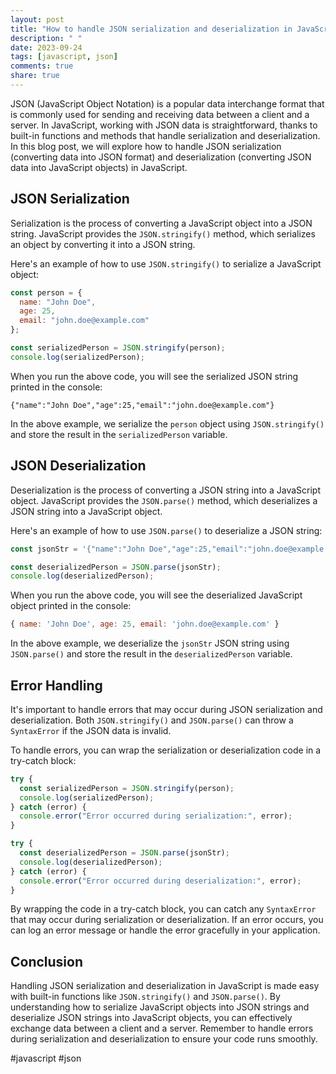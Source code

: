 ```yaml
---
layout: post
title: "How to handle JSON serialization and deserialization in JavaScript."
description: " "
date: 2023-09-24
tags: [javascript, json]
comments: true
share: true
---
```


JSON (JavaScript Object Notation) is a popular data interchange format that is commonly used for sending and receiving data between a client and a server. In JavaScript, working with JSON data is straightforward, thanks to built-in functions and methods that handle serialization and deserialization. In this blog post, we will explore how to handle JSON serialization (converting data into JSON format) and deserialization (converting JSON data into JavaScript objects) in JavaScript.

## JSON Serialization

Serialization is the process of converting a JavaScript object into a JSON string. JavaScript provides the `JSON.stringify()` method, which serializes an object by converting it into a JSON string.

Here's an example of how to use `JSON.stringify()` to serialize a JavaScript object:

```javascript
const person = {
  name: "John Doe",
  age: 25,
  email: "john.doe@example.com"
};

const serializedPerson = JSON.stringify(person);
console.log(serializedPerson);
```

When you run the above code, you will see the serialized JSON string printed in the console:

```
{"name":"John Doe","age":25,"email":"john.doe@example.com"}
```

In the above example, we serialize the `person` object using `JSON.stringify()` and store the result in the `serializedPerson` variable.

## JSON Deserialization

Deserialization is the process of converting a JSON string into a JavaScript object. JavaScript provides the `JSON.parse()` method, which deserializes a JSON string into a JavaScript object.

Here's an example of how to use `JSON.parse()` to deserialize a JSON string:

```javascript
const jsonStr = '{"name":"John Doe","age":25,"email":"john.doe@example.com"}';

const deserializedPerson = JSON.parse(jsonStr);
console.log(deserializedPerson);
```

When you run the above code, you will see the deserialized JavaScript object printed in the console:

```javascript
{ name: 'John Doe', age: 25, email: 'john.doe@example.com' }
```

In the above example, we deserialize the `jsonStr` JSON string using `JSON.parse()` and store the result in the `deserializedPerson` variable.

## Error Handling

It's important to handle errors that may occur during JSON serialization and deserialization. Both `JSON.stringify()` and `JSON.parse()` can throw a `SyntaxError` if the JSON data is invalid.

To handle errors, you can wrap the serialization or deserialization code in a try-catch block:

```javascript
try {
  const serializedPerson = JSON.stringify(person);
  console.log(serializedPerson);
} catch (error) {
  console.error("Error occurred during serialization:", error);
}

try {
  const deserializedPerson = JSON.parse(jsonStr);
  console.log(deserializedPerson);
} catch (error) {
  console.error("Error occurred during deserialization:", error);
}
```

By wrapping the code in a try-catch block, you can catch any `SyntaxError` that may occur during serialization or deserialization. If an error occurs, you can log an error message or handle the error gracefully in your application.

## Conclusion

Handling JSON serialization and deserialization in JavaScript is made easy with built-in functions like `JSON.stringify()` and `JSON.parse()`. By understanding how to serialize JavaScript objects into JSON strings and deserialize JSON strings into JavaScript objects, you can effectively exchange data between a client and a server. Remember to handle errors during serialization and deserialization to ensure your code runs smoothly.

#javascript #json